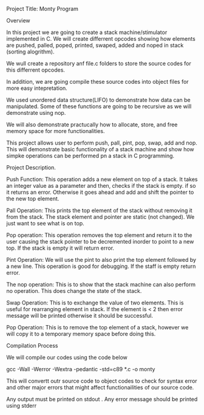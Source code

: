 Project Title: Monty Program

Overview

In this project we are going to create a stack machine/stimulator implemented in C. We will create differrent opcodes showing how elements are pushed, palled, poped, printed, swaped, added and noped in stack (sorting alogrithm).

We wull create a repository anf file.c folders to store the source codes for this differrent opcodes.


In addition, we are going compile these source codes into object files for more easy intepretation.

We used unordered data structure(LIFO) to demonstrate how data can be manipulated. Some of these functions are going to be recursive as we will demonstrate using nop.

We will also demonstrate practucally how to allocate, store, and free memory space for more functionalities.

This project allows user to perform push, pall, pint, pop, swap, add and nop. This will demonstrate basic functionality of a stack machine and show how simpke operations can be performed pn a stack in C programming.


Project Description.

Push Function: This operation adds a new element on top of a stack. It takes an integer value as a parameter and then, checks if the stack is empty. if so it returns an error. Otherwise it goes ahead and add and shift the pointer to the new top element.

Pall Operation: This prints the top element of the stack without removing it from the stack. The stack element and pointer are static (not changed). We just want to see what is on top.


Pop operation: This operation removes the top element and return it to the user causing the stack pointer to be decremented inorder to point to a new top. If the stack is empty it will return error.

Pint Operation: We will use the pint to also print the top element followed by a new line. This operation is good for debugging. If the staff is empty return error.


The nop operation: This is to show that the stack machine can also perform no operation. This does change the state of the stack.

Swap Operation: This is to exchange the value of two elements. This is useful for rearranging element in stack. If the element is < 2 then error message will be printed otherwise it should be successful.

Pop Operation: This is to remove the top element of a stack, however we will copy it to a temporary memory space before doing this.


Compilation Process

We will compile our codes using the code below

gcc -Wall -Werror -Wextra -pedantic -std=c89 *.c -o monty

This will convertt outr source  code to  object codes to check for syntax error  and other major errors  that might affect functionailities of our source code.

Any output must be printed on stdout .
Any error message should be printed  using stderr


